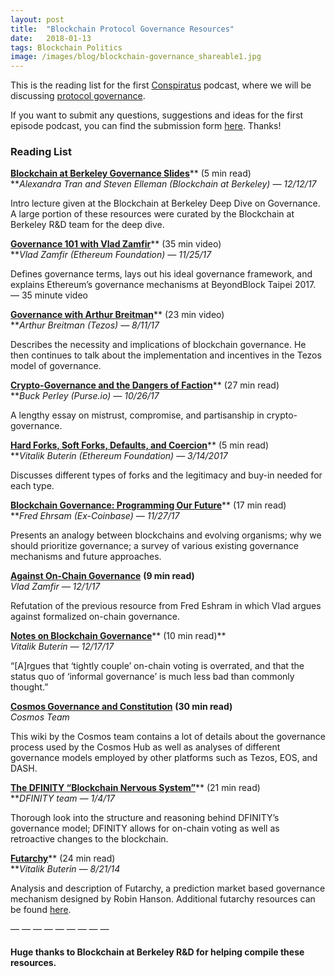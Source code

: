 ```yaml
---
layout:	post
title:	"Blockchain Protocol Governance Resources"
date:	2018-01-13
tags: Blockchain Politics
image: /images/blog/blockchain-governance_shareable1.jpg
---
```


This is the reading list for the first [Conspiratus](http://conspirat.us) podcast, where we will be discussing [protocol governance](http://podcast.conspirat.us/144587/643062-episode-1-protocol-governance).

If you want to submit any questions, suggestions and ideas for the first episode podcast, you can find the submission form [here](https://goo.gl/forms/QcMf2Mi6dyDr6r3I2). Thanks!

### Reading List

[**Blockchain at Berkeley Governance Slides**](https://docs.google.com/presentation/d/10cLFnYaR0r58DyPVYwMgJq3nJOFVkO02hxJf1hxGnJ0/edit?usp=sharing)** (5 min read)  
***Alexandra Tran and Steven Elleman (Blockchain at Berkeley) — 12/12/17*

Intro lecture given at the Blockchain at Berkeley Deep Dive on Governance. A large portion of these resources were curated by the Blockchain at Berkeley R&D team for the deep dive.

[**Governance 101 with Vlad Zamfir**](https://www.youtube.com/watch?v=9RtSod8EXn4&feature=youtu.be&t=2h33m39s)** (35 min video)  
***Vlad Zamfir (Ethereum Foundation) — 11/25/17*

Defines governance terms, lays out his ideal governance framework, and explains Ethereum’s governance mechanisms at BeyondBlock Taipei 2017. — 35 minute video

[**Governance with Arthur Breitman**](https://www.youtube.com/watch?v=6OWxGqbknFQ)** (23 min video)  
***Arthur Breitman (Tezos) — 8/11/17*

Describes the necessity and implications of blockchain governance. He then continues to talk about the implementation and incentives in the Tezos model of governance.

[**Crypto-Governance and the Dangers of Faction**](https://medium.com/@BuckPerley/crypto-governance-f1318affbbe0)** (27 min read)  
***Buck Perley (Purse.io) — 10/26/17*

A lengthy essay on mistrust, compromise, and partisanship in crypto-governance.

[**Hard Forks, Soft Forks, Defaults, and Coercion**](http://vitalik.ca/general/2017/03/14/forks_and_markets.html)** (5 min read)  
***Vitalik Buterin (Ethereum Foundation) — 3/14/2017*

Discusses different types of forks and the legitimacy and buy-in needed for each type.

[**Blockchain Governance: Programming Our Future**](https://medium.com/@FEhrsam/blockchain-governance-programming-our-future-c3bfe30f2d74)** (17 min read)  
***Fred Ehrsam (Ex-Coinbase) — 11/27/17*

Presents an analogy between blockchains and evolving organisms; why we should prioritize governance; a survey of various existing governance mechanisms and future approaches.

[**Against On-Chain Governance**](https://medium.com/@Vlad_Zamfir/against-on-chain-governance-a4ceacd040ca) **(9 min read)**  
*Vlad Zamfir — 12/1/17*

Refutation of the previous resource from Fred Eshram in which Vlad argues against formalized on-chain governance.

[**Notes on Blockchain Governance**](http://vitalik.ca/general/2017/12/17/voting.html)** (10 min read)**  
*Vitalik Buterin — 12/17/17*

“[A]rgues that ‘tightly couple’ on-chain voting is overrated, and that the status quo of ‘informal governance’ is much less bad than commonly thought.”

[**Cosmos Governance and Constitution**](https://github.com/cosmos/constitution/wiki) **(30 min read)**  
*Cosmos Team*

This wiki by the Cosmos team contains a lot of details about the governance process used by the Cosmos Hub as well as analyses of different governance models employed by other platforms such as Tezos, EOS, and DASH.

[**The DFINITY “Blockchain Nervous System”**](https://medium.com/dfinity/the-dfinity-blockchain-nervous-system-a5dd1783288e)** (21 min read)  
***DFINITY team — 1/4/17*

Thorough look into the structure and reasoning behind DFINITY’s governance model; DFINITY allows for on-chain voting as well as retroactive changes to the blockchain.

[**Futarchy**](https://blog.ethereum.org/2014/08/21/introduction-futarchy/)** (24 min read)  
***Vitalik Buterin — 8/21/14*

Analysis and description of Futarchy, a prediction market based governance mechanism designed by Robin Hanson. Additional futarchy resources can be found [here](https://dynalist.io/d/AGsPFft5LsUXjhbyhZ65FcI8).

— — — — — — — — —

#### Huge thanks to Blockchain at Berkeley R&D for helping compile these resources.

  